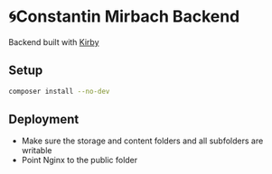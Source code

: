 # 🌀Constantin Mirbach Backend

Backend built with [Kirby](https://getkirby.com/)

## Setup

``` bash
composer install --no-dev
```

## Deployment

- Make sure the storage and content folders and all subfolders are writable
- Point Nginx to the public folder
